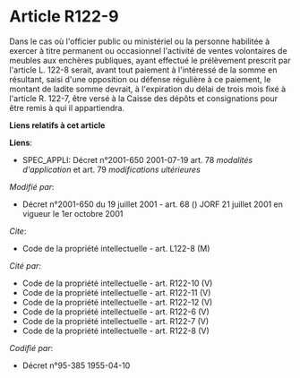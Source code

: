 # Article R122-9

Dans le cas où l'officier public ou ministériel ou la personne habilitée à exercer à titre permanent ou occasionnel
l'activité de ventes volontaires de meubles aux enchères publiques, ayant effectué le prélèvement prescrit par l'article L.
122-8 serait, avant tout paiement à l'intéressé de la somme en résultant, saisi d'une opposition ou défense régulière à ce
paiement, le montant de ladite somme devrait, à l'expiration du délai de trois mois fixé à l'article R. 122-7, être versé à
la Caisse des dépôts et consignations pour être remis à qui il appartiendra.

**Liens relatifs à cet article**

**Liens**:

  - SPEC_APPLI: Décret n°2001-650 2001-07-19 art. 78 *modalités d'application* et art. 79 *modifications ultérieures*

_Modifié par_:

  - Décret n°2001-650 du 19 juillet 2001 - art. 68 () JORF 21 juillet 2001 en vigueur le 1er octobre 2001

_Cite_:

  - Code de la propriété intellectuelle - art. L122-8 (M)

_Cité par_:

  - Code de la propriété intellectuelle - art. R122-10 (V)
  - Code de la propriété intellectuelle - art. R122-11 (V)
  - Code de la propriété intellectuelle - art. R122-12 (V)
  - Code de la propriété intellectuelle - art. R122-6 (V)
  - Code de la propriété intellectuelle - art. R122-7 (V)
  - Code de la propriété intellectuelle - art. R122-8 (V)

_Codifié par_:

  - Décret n°95-385 1955-04-10
